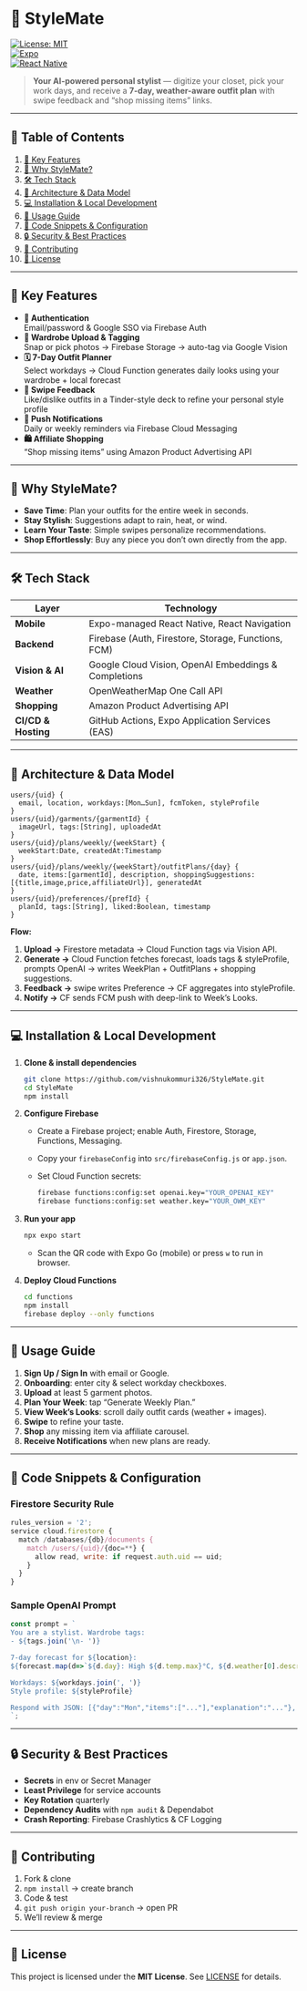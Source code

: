 
# 🎨 StyleMate

[![License: MIT](https://img.shields.io/badge/License-MIT-blue.svg)](LICENSE)  
[![Expo](https://img.shields.io/badge/Expo-SDK%2046-6E6E6E.svg)](https://expo.dev/)  
[![React Native](https://img.shields.io/badge/React%20Native-0.79.5-61DAFB.svg)](https://reactnative.dev/)  

> **Your AI-powered personal stylist** — digitize your closet, pick your work days, and receive a **7-day, weather-aware outfit plan** with swipe feedback and “shop missing items” links.

---

## 📖 Table of Contents

1. [🚀 Key Features](#-key-features)  
2. [🎯 Why StyleMate?](#-why-stylemate)  
3. [🛠 Tech Stack](#-tech-stack)  
4. [📐 Architecture & Data Model](#-architecture--data-model)  
5. [💻 Installation & Local Development](#-installation--local-development)  
6. [📱 Usage Guide](#-usage-guide)  
7. [🔧 Code Snippets & Configuration](#-code-snippets--configuration)  
8. [🔒 Security & Best Practices](#-security--best-practices)  
9. [🤝 Contributing](#-contributing)  
10. [📄 License](#-license)  

---

## 🚀 Key Features

- **🔐 Authentication**  
  Email/password & Google SSO via Firebase Auth  
- **📸 Wardrobe Upload & Tagging**  
  Snap or pick photos → Firebase Storage → auto-tag via Google Vision  
- **🗓 7-Day Outfit Planner**  
  Select workdays → Cloud Function generates daily looks using your wardrobe + local forecast  
- **💬 Swipe Feedback**  
  Like/dislike outfits in a Tinder-style deck to refine your personal style profile  
- **🔔 Push Notifications**  
  Daily or weekly reminders via Firebase Cloud Messaging  
- **🛍 Affiliate Shopping**  
  “Shop missing items” using Amazon Product Advertising API  

---

## 🎯 Why StyleMate?

- **Save Time**: Plan your outfits for the entire week in seconds.  
- **Stay Stylish**: Suggestions adapt to rain, heat, or wind.  
- **Learn Your Taste**: Simple swipes personalize recommendations.  
- **Shop Effortlessly**: Buy any piece you don’t own directly from the app.  

---

## 🛠 Tech Stack

| Layer               | Technology                                           |
|---------------------|-------------------------------------------------------|
| **Mobile**          | Expo-managed React Native, React Navigation           |
| **Backend**         | Firebase (Auth, Firestore, Storage, Functions, FCM)   |
| **Vision & AI**     | Google Cloud Vision, OpenAI Embeddings & Completions |
| **Weather**         | OpenWeatherMap One Call API                           |
| **Shopping**        | Amazon Product Advertising API                        |
| **CI/CD & Hosting** | GitHub Actions, Expo Application Services (EAS)       |

---

## 📐 Architecture & Data Model

```text
users/{uid} {
  email, location, workdays:[Mon…Sun], fcmToken, styleProfile
}
users/{uid}/garments/{garmentId} {
  imageUrl, tags:[String], uploadedAt
}
users/{uid}/plans/weekly/{weekStart} {
  weekStart:Date, createdAt:Timestamp
}
users/{uid}/plans/weekly/{weekStart}/outfitPlans/{day} {
  date, items:[garmentId], description, shoppingSuggestions:[{title,image,price,affiliateUrl}], generatedAt
}
users/{uid}/preferences/{prefId} {
  planId, tags:[String], liked:Boolean, timestamp
}
````

**Flow:**

1. **Upload →** Firestore metadata → Cloud Function tags via Vision API.
2. **Generate →** Cloud Function fetches forecast, loads tags & styleProfile, prompts OpenAI → writes WeekPlan + OutfitPlans + shopping suggestions.
3. **Feedback →** swipe writes Preference → CF aggregates into styleProfile.
4. **Notify →** CF sends FCM push with deep-link to Week’s Looks.

---

## 💻 Installation & Local Development

1. **Clone & install dependencies**

   ```bash
   git clone https://github.com/vishnukommuri326/StyleMate.git
   cd StyleMate
   npm install
   ```
2. **Configure Firebase**

   * Create a Firebase project; enable Auth, Firestore, Storage, Functions, Messaging.
   * Copy your `firebaseConfig` into `src/firebaseConfig.js` or `app.json`.
   * Set Cloud Function secrets:

     ```bash
     firebase functions:config:set openai.key="YOUR_OPENAI_KEY"
     firebase functions:config:set weather.key="YOUR_OWM_KEY"
     ```
3. **Run your app**

   ```bash
   npx expo start
   ```

   * Scan the QR code with Expo Go (mobile) or press `w` to run in browser.
4. **Deploy Cloud Functions**

   ```bash
   cd functions
   npm install
   firebase deploy --only functions
   ```

---

## 📱 Usage Guide

1. **Sign Up / Sign In** with email or Google.
2. **Onboarding**: enter city & select workday checkboxes.
3. **Upload** at least 5 garment photos.
4. **Plan Your Week**: tap “Generate Weekly Plan.”
5. **View Week’s Looks**: scroll daily outfit cards (weather + images).
6. **Swipe** to refine your taste.
7. **Shop** any missing item via affiliate carousel.
8. **Receive Notifications** when new plans are ready.

---

## 🔧 Code Snippets & Configuration

### Firestore Security Rule

```js
rules_version = '2';
service cloud.firestore {
  match /databases/{db}/documents {
    match /users/{uid}/{doc=**} {
      allow read, write: if request.auth.uid == uid;
    }
  }
}
```

### Sample OpenAI Prompt

```js
const prompt = `
You are a stylist. Wardrobe tags:
- ${tags.join('\n- ')}

7-day forecast for ${location}:
${forecast.map(d=>`${d.day}: High ${d.temp.max}°C, ${d.weather[0].description}`).join('\n')}

Workdays: ${workdays.join(', ')}  
Style profile: ${styleProfile}

Respond with JSON: [{"day":"Mon","items":["..."],"explanation":"..."}, …]
`;
```

---

## 🔒 Security & Best Practices

* **Secrets** in env or Secret Manager
* **Least Privilege** for service accounts
* **Key Rotation** quarterly
* **Dependency Audits** with `npm audit` & Dependabot
* **Crash Reporting**: Firebase Crashlytics & CF Logging

---

## 🤝 Contributing

1. Fork & clone
2. `npm install` → create branch
3. Code & test
4. `git push origin your-branch` → open PR
5. We’ll review & merge

---

## 📄 License

This project is licensed under the **MIT License**. See [LICENSE](LICENSE) for details.

```
```
